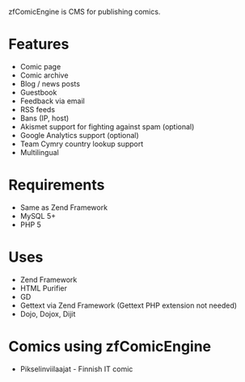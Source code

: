 zfComicEngine is CMS for publishing comics.

# Features
* Comic page
* Comic archive
* Blog / news posts
* Guestbook
* Feedback via email
* RSS feeds
* Bans (IP, host)
* Akismet support for fighting against spam (optional)
* Google Analytics support (optional)
* Team Cymry country lookup support
* Multilingual

# Requirements
* Same as Zend Framework
* MySQL 5+
* PHP 5

# Uses
* Zend Framework
* HTML Purifier
* GD
* Gettext via Zend Framework (Gettext PHP extension not needed)
* Dojo, Dojox, Dijit

# Comics using zfComicEngine
* Pikselinviilaajat - Finnish IT comic
